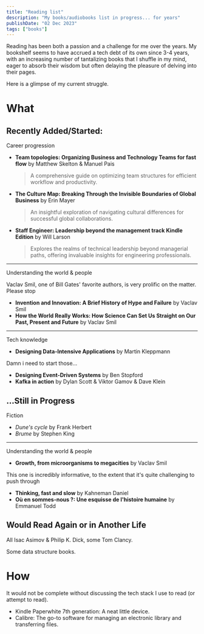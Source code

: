 ```yaml
---
title: "Reading list"
description: "My books/audiobooks list in progress... for years"
publishDate: "02 Dec 2023"
tags: ["books"]
---
```


Reading has been both a passion and a challenge for me over the years. My bookshelf seems to have accrued a tech debt of its own since 3-4 years, with an increasing number of tantalizing books that I shuffle in my mind, eager to absorb their wisdom but often delaying the pleasure of delving into their pages.

Here is a glimpse of my current struggle.

# What

## Recently Added/Started:

Career progression

- **Team topologies: Organizing Business and Technology Teams for fast flow** by Matthew Skelton & Manuel Pais
  > A comprehensive guide on optimizing team structures for efficient workflow and productivity.
- **The Culture Map: Breaking Through the Invisible Boundaries of Global Business** by Erin Mayer
  > An insightful exploration of navigating cultural differences for successful global collaborations.
- **Staff Engineer: Leadership beyond the management track Kindle Edition** by Will Larson
  > Explores the realms of technical leadership beyond managerial paths, offering invaluable insights for engineering professionals.

---

Understanding the world & people

Vaclav Smil, one of Bill Gates' favorite authors, is very prolific on the matter. Please stop

- **Invention and Innovation: A Brief History of Hype and Failure** by Vaclav Smil
- **How the World Really Works: How Science Can Set Us Straight on Our Past, Present and Future** by Vaclav Smil

---

Tech knowledge

- **Designing Data-Intensive Applications** by Martin Kleppmann

Damn i need to start those...

- **Designing Event-Driven Systems** by Ben Stopford
- **Kafka in action** by Dylan Scott & Viktor Gamov & Dave Klein

## ...Still in Progress

Fiction

- _Dune's cycle_ by Frank Herbert
- _Brume_ by Stephen King

---

Understanding the world & people

- **Growth, from microorganisms to megacities** by Vaclav Smil

This one is incredibly informative, to the extent that it's quite challenging to push through

- **Thinking, fast and slow** by Kahneman Daniel
- **Où en sommes-nous ?: Une esquisse de l'histoire humaine** by Emmanuel Todd

## Would Read Again or in Another Life

All Isac Asimov & Philip K. Dick, some Tom Clancy.

Some data structure books.

# How

It would not be complete without discussing the tech stack I use to read (or attempt to read).

- Kindle Paperwhite 7th generation: A neat little device.
- Calibre: The go-to software for managing an electronic library and transferring files.
